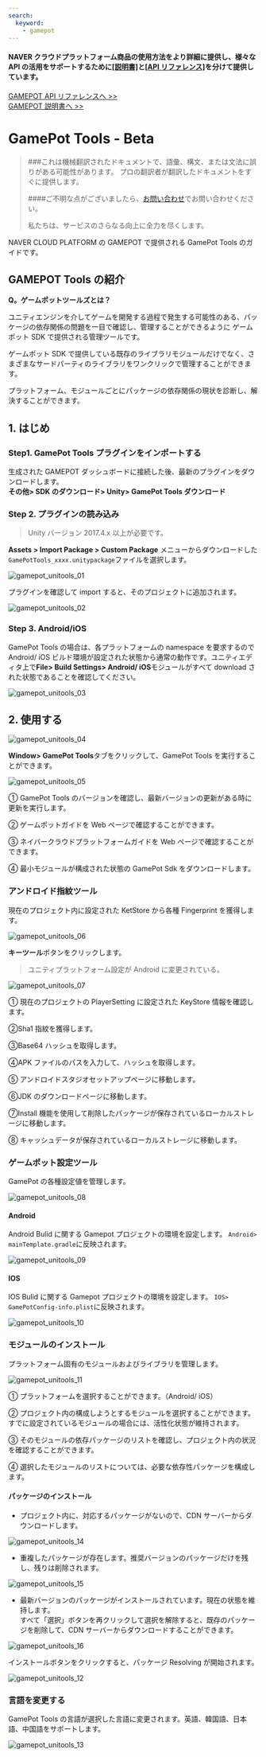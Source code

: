 ```yaml
---
search:
  keyword:
    - gamepot
---
```


#### **NAVER クラウドプラットフォーム商品の使用方法をより詳細に提供し、様々な API の活用をサポートするために<a href="https://guide.ncloud-docs.com/docs/ja/home" target="_blank">[説明書]</a>と<a href="https://api.ncloud-docs.com/docs/ja/home" target="_blank">[API リファレンス]</a>を分けて提供しています。**

<a href="https://api.ncloud-docs.com/docs/ja/game-gamepot" target="_blank">GAMEPOT API リファレンスへ >></a><br />
<a href="https://guide.ncloud-docs.com/docs/ja/game-gamepotconsole" target="_blank">GAMEPOT 説明書へ >></a>

# GamePot Tools - Beta

> ###これは機械翻訳されたドキュメントで、語彙、構文、または文法に誤りがある可能性があります。 プロの翻訳者が翻訳したドキュメントをすぐに提供します。
>
> ####ご不明な点がございましたら、[お問い合わせ](https://www.ncloud.com/support/question)でお問い合わせください。
>
> 私たちは、サービスのさらなる向上に全力を尽くします。

NAVER CLOUD PLATFORM の GAMEPOT で提供される GamePot Tools のガイドです。

## GAMEPOT Tools の紹介

**Q。ゲームポットツールズとは？**

ユニティエンジンを介してゲームを開発する過程で発生する可能性のある、パッケージの依存関係の問題を一目で確認し、管理することができるように
ゲームポット SDK で提供される管理ツールです。

ゲームポット SDK で提供している既存のライブラリモジュールだけでなく、さまざまなサードパーティのライブラリをワンクリックで管理することができます。

プラットフォーム、モジュールごとにパッケージの依存関係の現状を診断し、解決することができます。

## 1. はじめ

### Step1. GamePot Tools プラグインをインポートする

生成された GAMEPOT ダッシュボードに接続した後、最新のプラグインをダウンロードします。
<br>**その他> SDK のダウンロード> Unity> GamePot Tools ダウンロード**

### Step 2. プラグインの読み込み

> Unity バージョン 2017.4.x 以上が必要です。

**Assets > Import Package > Custom Package** メニューからダウンロードした`GamePotTools_xxxx.unitypackage`ファイルを選択します。

![gamepot_unitools_01](./images/gamepot_unitools_01.png)

プラグインを確認して import すると、そのプロジェクトに追加されます。

![gamepot_unitools_02](./images/gamepot_unitools_02.png)

### Step 3. Android/iOS

GamePot Tools の場合は、各プラットフォームの namespace を要求するので Android/ iOS ビルド環境が設定された状態から通常の動作です。ユニティエディタ上で**File> Build Settings> Android/ iOS**モジュールがすべて download された状態であることを確認してください。

![gamepot_unitools_03](./images/gamepot_unitools_03.png)

## 2. 使用する

![gamepot_unitools_04](./images/gamepot_unitools_04.png)

**Window> GamePot Tools**タブをクリックして、GamePot Tools を実行することができます。

![gamepot_unitools_05](./images/gamepot_unitools_05.png)

① GamePot Tools のバージョンを確認し、最新バージョンの更新がある時に更新を実行します。

② ゲームポットガイドを Web ページで確認することができます。

③ ネイバークラウドプラットフォームガイドを Web ページで確認することができます。

④ 最小モジュールが構成された状態の GamePot Sdk をダウンロードします。

### アンドロイド指紋ツール

現在のプロジェクト内に設定された KetStore から各種 Fingerprint を獲得します。

![gamepot_unitools_06](./images/gamepot_unitools_06.png)

**キーツール**ボタンをクリックします。

> ユニティプラットフォーム設定が Android に変更されている。

![gamepot_unitools_07](./images/gamepot_unitools_07.png)

① 現在のプロジェクトの PlayerSetting に設定された KeyStore 情報を確認します。

②Sha1 指紋を獲得します。

③Base64 ハッシュを取得します。

④APK ファイルのパスを入力して、ハッシュを取得します。

⑤ アンドロイドスタジオセットアップページに移動します。

⑥JDK のダウンロードページに移動します。

⑦Install 機能を使用して削除したパッケージが保存されているローカルストレージに移動します。

⑧ キャッシュデータが保存されているローカルストレージに移動します。

### ゲームポット設定ツール

GamePot の各種設定値を管理します。

![gamepot_unitools_08](./images/gamepot_unitools_08.png)

#### Android

Android Bulid に関する Gamepot プロジェクトの環境を設定します。
`Android> mainTemplate.gradle`に反映されます。

![gamepot_unitools_09](./images/gamepot_unitools_09.png)

#### IOS

IOS Bulid に関する Gamepot プロジェクトの環境を設定します。
`IOS> GamePotConfig-info.plist`に反映されます。

![gamepot_unitools_10](./images/gamepot_unitools_10.png)

### モジュールのインストール

プラットフォーム固有のモジュールおよびライブラリを管理します。

![gamepot_unitools_11](./images/gamepot_unitools_11.png)

① プラットフォームを選択することができます。（Android/ iOS）

② プロジェクト内の構成しようとするモジュールを選択することができます。すでに設定されているモジュールの場合には、活性化状態が維持されます。

③ そのモジュールの依存パッケージのリストを確認し、プロジェクト内の状況を確認することができます。

④ 選択したモジュールのリストについては、必要な依存性パッケージを構成します。

#### パッケージのインストール

- プロジェクト内に、対応するパッケージがないので、CDN サーバーからダウンロードします。

![gamepot_unitools_14](./images/gamepot_unitools_14.png)

- 重複したパッケージが存在します。推奨バージョンのパッケージだけを残し、残りは削除されます。

![gamepot_unitools_15](./images/gamepot_unitools_15.png)

- 最新バージョンのパッケージがインストールされています。現在の状態を維持します。
  <br>すべて「選択」ボタンを再クリックして選択を解除すると、既存のパッケージを削除して、CDN サーバーからダウンロードすることができます。

![gamepot_unitools_16](./images/gamepot_unitools_16.png)

インストールボタンをクリックすると、パッケージ Resolving が開始されます。

![gamepot_unitools_12](./images/gamepot_unitools_12.png)

### 言語を変更する

GamePot Tools の言語が選択した言語に変更されます。英語、韓国語、日本語、中国語をサポートします。

![gamepot_unitools_13](./images/gamepot_unitools_13.png)
